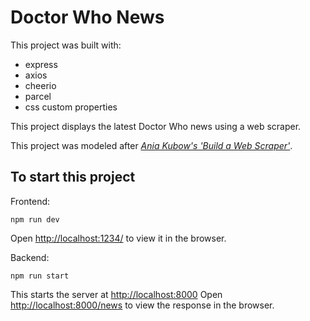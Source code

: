 # Doctor Who News

This project was built with:
- express
- axios
- cheerio 
- parcel
- css custom properties

This project displays the latest Doctor Who news using a web scraper.

This project was modeled after *[Ania Kubow's 'Build a Web Scraper'](https://www.youtube.com/watch?v=-3lqUHeZs_0)*.

## To start this project 

Frontend:

`npm run dev`

Open <http://localhost:1234/> to view it in the browser.

Backend:

`npm run start`

This starts the server at <http://localhost:8000>
Open <http://localhost:8000/news> to view the response in the browser.

